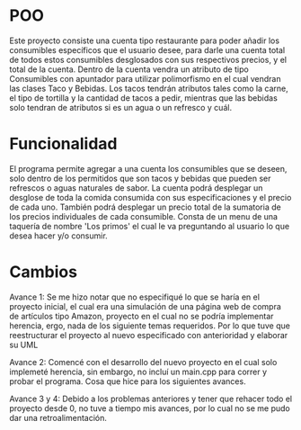 # POO
Este proyecto consiste una cuenta tipo restaurante para poder añadir los consumibles específicos que el usuario desee, para darle una cuenta total de todos estos consumibles desglosados con sus respectivos precios, y el total de la cuenta.
Dentro de la cuenta vendra un atributo de tipo Consumibles con apuntador para utilizar polimorfismo en el cual vendran las clases Taco y Bebidas. Los tacos tendrán atributos tales como la carne, el tipo de tortilla y la cantidad de tacos a pedir, mientras que las bebidas solo tendran de atributos si es un agua o un refresco y cuál.

# Funcionalidad

El programa permite agregar a una cuenta los consumibles que se deseen, solo dentro de los permitidos que son tacos y bebidas que pueden ser refrescos o aguas naturales de sabor. La cuenta podrá desplegar un desglose de toda la comida consumida con sus especificaciones y el precio de cada uno. También podrá desplegar un precio total de la sumatoria de los precios individuales de cada consumible.
Consta de un menu de una taquería de nombre 'Los primos' el cual le va preguntando al usuario lo que desea hacer y/o consumir.

# Cambios

Avance 1: Se me hizo notar que no especifiqué lo que se haría en el proyecto inicial, el cual era una simulación de una página web de compra de artículos tipo Amazon, proyecto en el cual no se podría implementar herencia, ergo, nada de los siguiente temas requeridos.  Por lo que tuve que reestructurar el proyecto al nuevo especificado con anterioridad y elaborar su UML 

Avance 2: Comencé con el desarrollo del nuevo proyecto en el cual solo implemeté herencia, sin embargo, no incluí un main.cpp para correr y probar el programa. Cosa que hice para los siguientes avances.

Avance 3 y 4: Debido a los problemas anteriores y tener que rehacer todo el proyecto desde 0, no tuve a tiempo mis avances, por lo cual no se me pudo dar una retroalimentación.
